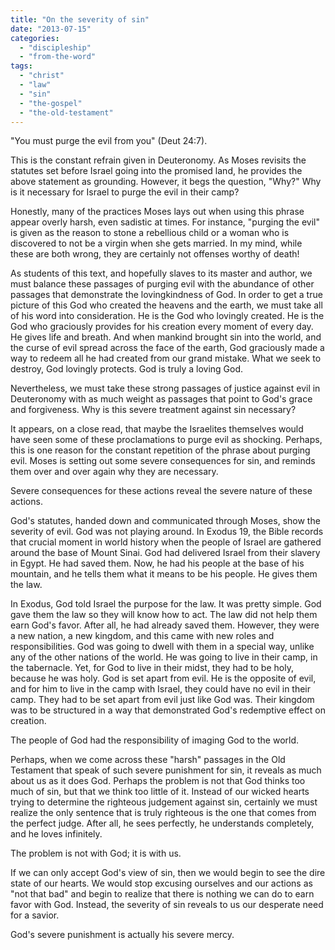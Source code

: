 ```yaml
---
title: "On the severity of sin"
date: "2013-07-15"
categories: 
  - "discipleship"
  - "from-the-word"
tags: 
  - "christ"
  - "law"
  - "sin"
  - "the-gospel"
  - "the-old-testament"
---
```


"You must purge the evil from you" (Deut 24:7).

This is the constant refrain given in Deuteronomy. As Moses revisits the statutes set before Israel going into the promised land, he provides the above statement as grounding. However, it begs the question, "Why?" Why is it necessary for Israel to purge the evil in their camp?

Honestly, many of the practices Moses lays out when using this phrase appear overly harsh, even sadistic at times. For instance, "purging the evil" is given as the reason to stone a rebellious child or a woman who is discovered to not be a virgin when she gets married. In my mind, while these are both wrong, they are certainly not offenses worthy of death!

As students of this text, and hopefully slaves to its master and author, we must balance these passages of purging evil with the abundance of other passages that demonstrate the lovingkindness of God. In order to get a true picture of this God who created the heavens and the earth, we must take all of his word into consideration. He is the God who lovingly created. He is the God who graciously provides for his creation every moment of every day. He gives life and breath. And when mankind brought sin into the world, and the curse of evil spread across the face of the earth, God graciously made a way to redeem all he had created from our grand mistake. What we seek to destroy, God lovingly protects. God is truly a loving God.

Nevertheless, we must take these strong passages of justice against evil in Deuteronomy with as much weight as passages that point to God's grace and forgiveness. Why is this severe treatment against sin necessary?

It appears, on a close read, that maybe the Israelites themselves would have seen some of these proclamations to purge evil as shocking. Perhaps, this is one reason for the constant repetition of the phrase about purging evil. Moses is setting out some severe consequences for sin, and reminds them over and over again why they are necessary.

Severe consequences for these actions reveal the severe nature of these actions.

God's statutes, handed down and communicated through Moses, show the severity of evil. God was not playing around. In Exodus 19, the Bible records that crucial moment in world history when the people of Israel are gathered around the base of Mount Sinai. God had delivered Israel from their slavery in Egypt. He had saved them. Now, he had his people at the base of his mountain, and he tells them what it means to be his people. He gives them the law.

In Exodus, God told Israel the purpose for the law. It was pretty simple. God gave them the law so they will know how to act. The law did not help them earn God's favor. After all, he had already saved them. However, they were a new nation, a new kingdom, and this came with new roles and responsibilities. God was going to dwell with them in a special way, unlike any of the other nations of the world. He was going to live in their camp, in the tabernacle. Yet, for God to live in their midst, they had to be holy, because he was holy. God is set apart from evil. He is the opposite of evil, and for him to live in the camp with Israel, they could have no evil in their camp. They had to be set apart from evil just like God was. Their kingdom was to be structured in a way that demonstrated God's redemptive effect on creation.

The people of God had the responsibility of imaging God to the world.

Perhaps, when we come across these "harsh" passages in the Old Testament that speak of such severe punishment for sin, it reveals as much about us as it does God. Perhaps the problem is not that God thinks too much of sin, but that we think too little of it. Instead of our wicked hearts trying to determine the righteous judgement against sin, certainly we must realize the only sentence that is truly righteous is the one that comes from the perfect judge. After all, he sees perfectly, he understands completely, and he loves infinitely.

The problem is not with God; it is with us.

If we can only accept God's view of sin, then we would begin to see the dire state of our hearts. We would stop excusing ourselves and our actions as "not that bad" and begin to realize that there is nothing we can do to earn favor with God. Instead, the severity of sin reveals to us our desperate need for a savior.

God's severe punishment is actually his severe mercy.
